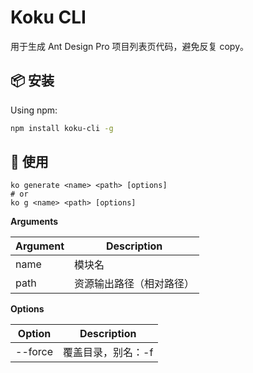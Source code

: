 # Koku CLI

用于生成 Ant Design Pro 项目列表页代码，避免反复 copy。

## 📦 安装

Using npm:

```bash
npm install koku-cli -g
```

## 🔨 使用

```shell
ko generate <name> <path> [options]
# or
ko g <name> <path> [options]
```

**Arguments**

| Argument | Description              |
| -------- | ------------------------ |
| name     | 模块名                   |
| path     | 资源输出路径（相对路径） |

**Options**

| Option  | Description        |
| ------- | ------------------ |
| --force | 覆盖目录，别名：-f |
